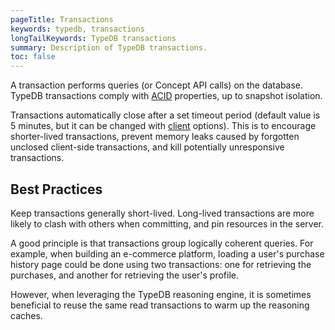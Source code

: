```yaml
---
pageTitle: Transactions
keywords: typedb, transactions
longTailKeywords: TypeDB transactions
summary: Description of TypeDB transactions.
toc: false
---
```


A transaction performs queries (or Concept API calls) on the database. TypeDB transactions comply with
[ACID](../../06-management/02-acid.md) properties, up to snapshot isolation.

Transactions automatically close after a set timeout period (default value is 5 minutes, but it can be changed with 
[client](../01-start/05-clients.md) options). This is to encourage shorter-lived 
transactions, prevent memory leaks caused by forgotten unclosed client-side transactions, and kill potentially 
unresponsive transactions.

## Best Practices

Keep transactions generally short-lived. Long-lived transactions are more likely to clash with others when committing, 
and pin resources in the server.

A good principle is that transactions group logically coherent queries. For example, when building an e-commerce 
platform, loading a user's purchase history page could be done using two transactions: one for retrieving the purchases, 
and another for retrieving the user's profile.

However, when leveraging the TypeDB reasoning engine, it is sometimes beneficial to reuse the same read transactions to 
warm up the reasoning caches.